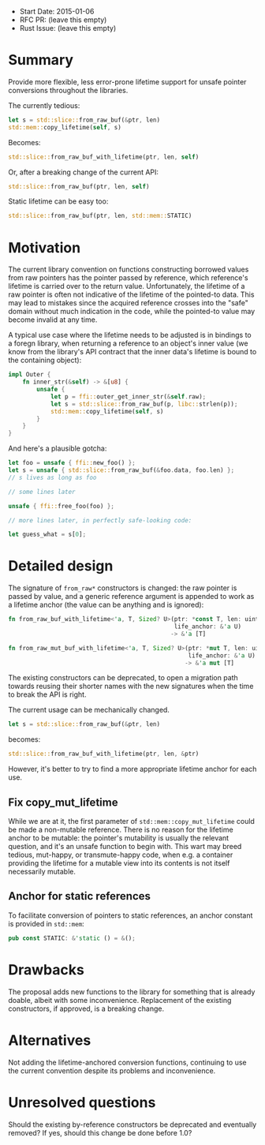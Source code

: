 - Start Date: 2015-01-06
- RFC PR: (leave this empty)
- Rust Issue: (leave this empty)

# Summary

Provide more flexible, less error-prone lifetime support
for unsafe pointer conversions throughout the libraries.

The currently tedious:
```rust
let s = std::slice::from_raw_buf(&ptr, len)
std::mem::copy_lifetime(self, s)
```
Becomes:
```rust
std::slice::from_raw_buf_with_lifetime(ptr, len, self)
```
Or, after a breaking change of the current API:
```rust
std::slice::from_raw_buf(ptr, len, self)
```

Static lifetime can be easy too:
```rust
std::slice::from_raw_buf(ptr, len, std::mem::STATIC)
```

# Motivation

The current library convention on functions constructing borrowed
values from raw pointers has the pointer passed by reference, which
reference's lifetime is carried over to the return value.
Unfortunately, the lifetime of a raw pointer is often not indicative
of the lifetime of the pointed-to data. This may lead to mistakes
since the acquired reference crosses into the "safe" domain without
much indication in the code, while the pointed-to value may become
invalid at any time.

A typical use case where the lifetime needs to be adjusted is
in bindings to a foregn library, when returning a reference to an object's
inner value (we know from the library's API contract that
the inner data's lifetime is bound to the containing object):
```rust
impl Outer {
    fn inner_str(&self) -> &[u8] {
        unsafe {
            let p = ffi::outer_get_inner_str(&self.raw);
            let s = std::slice::from_raw_buf(p, libc::strlen(p));
            std::mem::copy_lifetime(self, s)
        }
    }
}
```

And here's a plausible gotcha:
```rust
let foo = unsafe { ffi::new_foo() };
let s = unsafe { std::slice::from_raw_buf(&foo.data, foo.len) };
// s lives as long as foo

// some lines later

unsafe { ffi::free_foo(foo) };

// more lines later, in perfectly safe-looking code:

let guess_what = s[0];
```

# Detailed design

The signature of `from_raw*` constructors is changed: the raw pointer is
passed by value, and a generic reference argument is appended to work as a
lifetime anchor (the value can be anything and is ignored):

```rust
fn from_raw_buf_with_lifetime<'a, T, Sized? U>(ptr: *const T, len: uint,
                                               life_anchor: &'a U)
                                              -> &'a [T]
```
```rust
fn from_raw_mut_buf_with_lifetime<'a, T, Sized? U>(ptr: *mut T, len: uint,
                                                   life_anchor: &'a U)
                                                  -> &'a mut [T]
```

The existing constructors can be deprecated, to open a migration
path towards reusing their shorter names with the new signatures
when the time to break the API is right.

The current usage can be mechanically changed.

```rust
let s = std::slice::from_raw_buf(&ptr, len)
```
becomes:
```rust
std::slice::from_raw_buf_with_lifetime(ptr, len, &ptr)
```
However, it's better to try to find a more appropriate lifetime anchor
for each use.

## Fix copy_mut_lifetime

While we are at it, the first parameter of `std::mem::copy_mut_lifetime`
could be made a non-mutable reference. There is no reason for the lifetime
anchor to be mutable: the pointer's mutability is usually the relevant
question, and it's an unsafe function to begin with. This wart may
breed tedious, mut-happy, or transmute-happy code, when e.g. a container
providing the lifetime for a mutable view into its contents is not itself
necessarily mutable.

## Anchor for static references

To facilitate conversion of pointers to static references, an anchor constant
is provided in `std::mem`:

```rust
pub const STATIC: &'static () = &();
```

# Drawbacks

The proposal adds new functions to the library for something that is
already doable, albeit with some inconvenience. Replacement of the existing
constructors, if approved, is a breaking change.

# Alternatives

Not adding the lifetime-anchored conversion functions, continuing to use the
current convention despite its problems and inconvenience.

# Unresolved questions

Should the existing by-reference constructors be deprecated and eventually
removed? If yes, should this change be done before 1.0?
